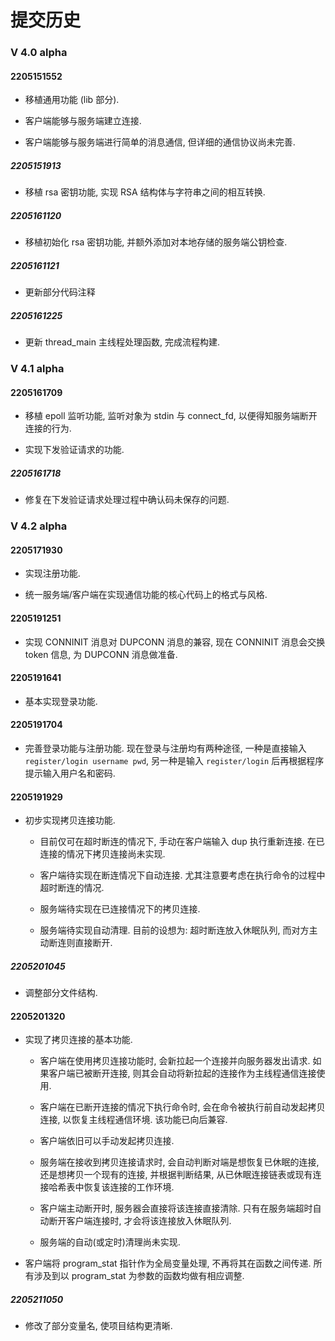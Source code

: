 # 提交历史

### V 4.0 alpha

#### 2205151552

- 移植通用功能 (lib 部分).

- 客户端能够与服务端建立连接.

- 客户端能够与服务端进行简单的消息通信, 但详细的通信协议尚未完善.

##### 2205151913

- 移植 rsa 密钥功能, 实现 RSA 结构体与字符串之间的相互转换.

##### 2205161120

- 移植初始化 rsa 密钥功能, 并额外添加对本地存储的服务端公钥检查.

##### 2205161121

- 更新部分代码注释

##### 2205161225

- 更新 thread_main 主线程处理函数, 完成流程构建.

### V 4.1 alpha

#### 2205161709

- 移植 epoll 监听功能, 监听对象为 stdin 与 connect_fd, 以便得知服务端断开连接的行为.

- 实现下发验证请求的功能.

##### 2205161718

- 修复在下发验证请求处理过程中确认码未保存的问题.

### V 4.2 alpha

#### 2205171930

- 实现注册功能.

- 统一服务端/客户端在实现通信功能的核心代码上的格式与风格.

#### 2205191251

- 实现 CONNINIT 消息对 DUPCONN 消息的兼容, 现在 CONNINIT 消息会交换 token 信息, 为 DUPCONN 消息做准备.

#### 2205191641

- 基本实现登录功能.

#### 2205191704

- 完善登录功能与注册功能. 现在登录与注册均有两种途径, 一种是直接输入 `register/login username pwd`, 另一种是输入 `register/login` 后再根据程序提示输入用户名和密码.

#### 2205191929

- 初步实现拷贝连接功能.

  - 目前仅可在超时断连的情况下, 手动在客户端输入 dup 执行重新连接. 在已连接的情况下拷贝连接尚未实现.

  - 客户端待实现在断连情况下自动连接. 尤其注意要考虑在执行命令的过程中超时断连的情况.

  - 服务端待实现在已连接情况下的拷贝连接.

  - 服务端待实现自动清理. 目前的设想为: 超时断连放入休眠队列, 而对方主动断连则直接断开.

##### 2205201045

- 调整部分文件结构.

#### 2205201320

- 实现了拷贝连接的基本功能.

  - 客户端在使用拷贝连接功能时, 会新拉起一个连接并向服务器发出请求. 如果客户端已被断开连接, 则其会自动将新拉起的连接作为主线程通信连接使用.

  - 客户端在已断开连接的情况下执行命令时, 会在命令被执行前自动发起拷贝连接, 以恢复主线程通信环境. 该功能已向后兼容.

  - 客户端依旧可以手动发起拷贝连接. 

  - 服务端在接收到拷贝连接请求时, 会自动判断对端是想恢复已休眠的连接, 还是想拷贝一个现有的连接, 并根据判断结果, 从已休眠连接链表或现有连接哈希表中恢复该连接的工作环境.

  - 客户端主动断开时, 服务器会直接将该连接直接清除. 只有在服务端超时自动断开客户端连接时, 才会将该连接放入休眠队列.

  - 服务端的自动(或定时)清理尚未实现.

- 客户端将 program_stat 指针作为全局变量处理, 不再将其在函数之间传递. 所有涉及到以 program_stat 为参数的函数均做有相应调整.

##### 2205211050

- 修改了部分变量名, 使项目结构更清晰.